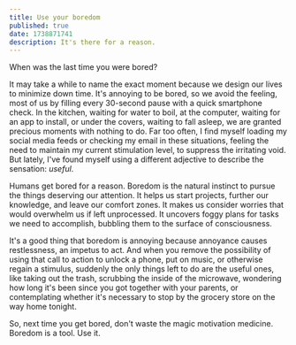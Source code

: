 ```yaml
---
title: Use your boredom
published: true
date: 1738871741
description: It's there for a reason.
---
```

When was the last time you were bored?

It may take a while to name the exact moment because we design our lives to
minimize down time. It's annoying to be bored, so we avoid the feeling, most of
us by filling every 30-second pause with a quick smartphone check. In the
kitchen, waiting for water to boil, at the computer, waiting for an app to
install, or under the covers, waiting to fall asleep, we are granted precious
moments with nothing to do. Far too often, I find myself loading my social
media feeds or checking my email in these situations, feeling the need to
maintain my current stimulation level, to suppress the irritating void. But
lately, I've found myself using a different adjective to describe the
sensation: *useful*.

Humans get bored for a reason. Boredom is the natural instinct to pursue the
things deserving our attention. It helps us start projects, further our
knowledge, and leave our comfort zones. It makes us consider worries that would
overwhelm us if left unprocessed. It uncovers foggy plans for tasks we need to
accomplish, bubbling them to the surface of consciousness.

It's a good thing that boredom is annoying because annoyance causes
restlessness, an impetus to act. And when you remove the possibility of using
that call to action to unlock a phone, put on music, or otherwise regain a
stimulus, suddenly the only things left to do are the useful ones, like taking
out the trash, scrubbing the inside of the microwave, wondering how long it's
been since you got together with your parents, or contemplating whether it's
necessary to stop by the grocery store on the way home tonight.

So, next time you get bored, don't waste the magic motivation medicine. Boredom
is a tool. Use it.
